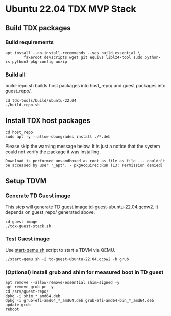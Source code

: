 
# Ubuntu 22.04 TDX MVP Stack

## Build TDX packages

### Build requirements

```
apt install --no-install-recommends --yes build-essential \
        fakeroot devscripts wget git equivs liblz4-tool sudo python-is-python3 pkg-config unzip
```

### Build all

build-repo.sh builds host packages into host_repo/ and guest packages into guest_repo/.

```
cd tdx-tools/build/ubuntu-22.04
./build-repo.sh
```

## Install TDX host packages

```
cd host_repo
sudo apt -y --allow-downgrades install ./*.deb
```

Please skip the warning message below. It is just a notice that the system could not verify the package it was installing.

`Download is performed unsandboxed as root as file as file ... couldn't be accessed by user '_apt'. - pkgAcquire::Run (13: Permission denied)`

## Setup TDVM

### Generate TD Guest image

This step will generate TD guest image td-guest-ubuntu-22.04.qcow2. It depends on guest_repo/ generated above. 

```
cd guest-image
./tdx-guest-stack.sh
```

### Test Guest image

Use [start-qemu.sh](https://github.com/intel/tdx-tools/blob/main/start-qemu.sh) script to start a TDVM via QEMU.

```
./start-qemu.sh -i td-guest-ubuntu-22.04.qcow2 -b grub
```

### (Optional) Install grub and shim for measured boot in TD guest

```
apt remove --allow-remove-essential shim-signed -y
apt remove grub-pc -y
cd /srv/guest-repo/
dpkg -i shim_*_amd64.deb
dpkg -i grub-efi-amd64_*_amd64.deb grub-efi-amd64-bin_*_amd64.deb
update-grub
reboot
```
